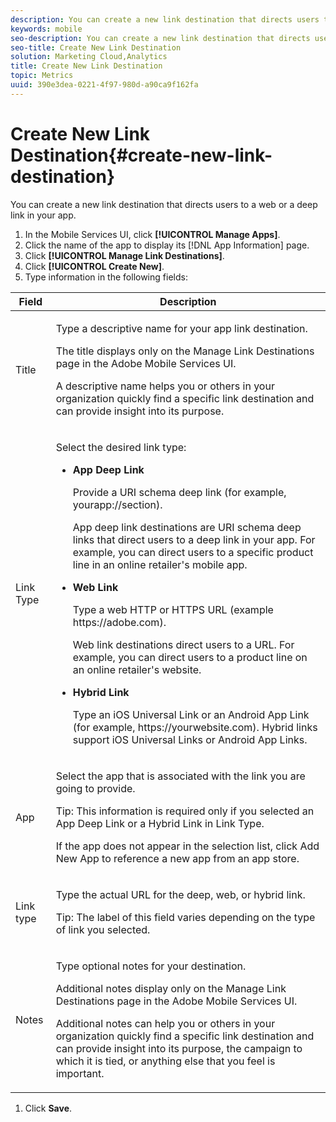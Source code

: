 ```yaml
---
description: You can create a new link destination that directs users to a web or a deep link in your app.
keywords: mobile
seo-description: You can create a new link destination that directs users to a web or a deep link in your app.
seo-title: Create New Link Destination
solution: Marketing Cloud,Analytics
title: Create New Link Destination
topic: Metrics
uuid: 390e3dea-0221-4f97-980d-a90ca9f162fa
---
```


# Create New Link Destination{#create-new-link-destination}

You can create a new link destination that directs users to a web or a deep link in your app.

1. In the Mobile Services UI, click **[!UICONTROL Manage Apps]**.
1. Click the name of the app to display its [!DNL App Information] page.
1. Click **[!UICONTROL Manage Link Destinations]**.
1. Click **[!UICONTROL Create New]**.
1. Type information in the following fields:

<table id="table_03CA9AAD2DA741C7AEBD68C2177BEDBB"> 
 <thead> 
  <tr> 
   <th colname="col1" class="entry"> Field </th> 
   <th colname="col2" class="entry"> Description </th> 
  </tr>
 </thead>
 <tbody> 
  <tr> 
   <td colname="col1"> <p><span class="uicontrol"> Title </span> </p> </td> 
   <td colname="col2"> <p>Type a descriptive name for your app link destination. </p> <p>The title displays only on the <span class="wintitle"> Manage Link Destinations</span> page in the <span class="keyword"> Adobe Mobile Services</span> UI. </p> <p>A descriptive name helps you or others in your organization quickly find a specific link destination and can provide insight into its purpose. </p> </td> 
  </tr> 
  <tr> 
   <td colname="col1"> <p><span class="uicontrol"> Link Type </span> </p> </td> 
   <td colname="col2"> <p>Select the desired link type: </p> 
    <ul id="ul_E687DAAE2C6D4F9A8D3499008A0627F1"> 
     <li id="li_6CB41C80F286436D9B0370F80C16DFF5"> <p><b>App Deep Link</b> </p> <p>Provide a URI schema deep link (for example, <span class="filepath"> yourapp://section</span>). </p> <p>App deep link destinations are URI schema deep links that direct users to a deep link in your app. For example, you can direct users to a specific product line in an online retailer's mobile app. </p> </li> 
     <li id="li_68B1F7694D7F4058B03F54833544D44D"> <p><b>Web Link</b> </p> <p>Type a web HTTP or HTTPS URL (example <span class="filepath"> https://adobe.com</span>). </p> <p>Web link destinations direct users to a URL. For example, you can direct users to a product line on an online retailer's website. </p> </li> 
     <li id="li_79ABB14E682F48948A10E81848490C3B"> <p><b>Hybrid Link</b> </p> <p>Type an iOS Universal Link or an Android App Link (for example, <span class="filepath"> https://yourwebsite.com</span>). Hybrid links support iOS Universal Links or Android App Links. </p> </li> 
    </ul> </td> 
  </tr> 
  <tr> 
   <td colname="col1"> <p><span class="uicontrol"> App </span> </p> </td> 
   <td colname="col2"> <p>Select the app that is associated with the link you are going to provide. </p> <p> <p>Tip: This information is required only if you selected an App Deep Link or a Hybrid Link in <span class="uicontrol"> Link Type</span>. </p> </p> <p>If the app does not appear in the selection list, click <span class="uicontrol"> Add New App</span> to reference a new app from an app store. </p> </td> 
  </tr> 
  <tr> 
   <td colname="col1"> <p>Link type </p> </td> 
   <td colname="col2"> <p>Type the actual URL for the deep, web, or hybrid link. </p> <p> <p>Tip:  The label of this field varies depending on the type of link you selected. </p> </p> </td> 
  </tr> 
  <tr> 
   <td colname="col1"> <p><span class="uicontrol"> Notes </span> </p> </td> 
   <td colname="col2"> <p>Type optional notes for your destination. </p> <p>Additional notes display only on the <span class="wintitle"> Manage Link Destinations</span> page in the <span class="keyword"> Adobe Mobile Services</span> UI. </p> <p>Additional notes can help you or others in your organization quickly find a specific link destination and can provide insight into its purpose, the campaign to which it is tied, or anything else that you feel is important. </p> </td> 
  </tr> 
 </tbody> 
</table>

1. Click **Save**.
